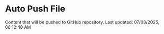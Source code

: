 # Auto Push File

Content that will be pushed to GitHub repository.
Last updated: 07/03/2025, 06:12:40 AM